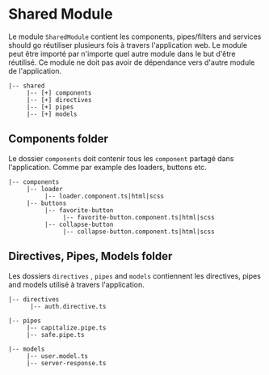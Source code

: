 # Shared Module

Le module `SharedModule` contient les components, pipes/filters and services should go réutiliser plusieurs fois à travers l'application web. Le module peut être importé par n'importe quel autre module dans le but d'être réutilisé. Ce module ne doit pas avoir de dépendance vers d'autre module de l'application.

```
|-- shared
     |-- [+] components
     |-- [+] directives
     |-- [+] pipes
     |-- [+] models
```

## Components folder

Le dossier `components` doit contenir tous les `component` partagé dans l'application. Comme par example des loaders, buttons etc.

```
|-- components
     |-- loader
          |-- loader.component.ts|html|scss
     |-- buttons
          |-- favorite-button
               |-- favorite-button.component.ts|html|scss
          |-- collapse-button
               |-- collapse-button.component.ts|html|scss
```

## Directives, Pipes, Models folder

Les dossiers `directives` , `pipes` and `models` contiennent les directives, pipes and models utilisé à travers l'application.

```
|-- directives
      |-- auth.directive.ts

|-- pipes
     |-- capitalize.pipe.ts
     |-- safe.pipe.ts

|-- models
     |-- user.model.ts
     |-- server-response.ts
```
